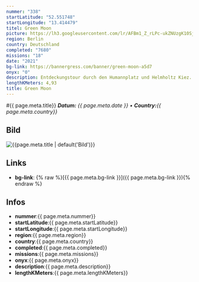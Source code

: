 ```yaml
---
nummer: "338"
startLatitude: "52.551748"
startLongitude: "13.414479"
titel: Green Moon
picture: https://lh3.googleusercontent.com/lr/AFBm1_Z_rLPc-ukZNUzgK10Sj-r-Javewp7QIb2_-L89lW3fEeitCStwmPKS6RyvYIro7DHaLTeoTIRTNWD-Aib__yROz-T0LlyUkD1lAqiUEadk8QB4dnOqxA_kap1_8LyBrvLlJ-ctDoZASp1V_23LuJUW299RYWsXsl7M4jWuAoT34Hc0Tvceo02OJHTXMa-eyvAVYpp9RWOitLi27YnsCfCFm3Bo0xgIMZ0Q9Vv9TpsLmoJJos6cwaIfPN1ZjTAebdxJiRxU8KN2Gt_RuJaLz5rYvnr-6sN_7zdUCLoqpC2HoiZ27-o5o3nKmhCivzfrKxpxBKmG7F8P0JvTg6hwbCuCsf60sr6XcXDizZ00035DbpSeuru5HiQEhGyUvePXdplNfXG58sV9IYZZW_-4DvFG58BlcRe0TAjo_QhsewjffIaZWZsFmS85dlCqWnLjLnwAsmLFldKBpZ7ZLtbH2QHoFrTA5DGE4bfx7rBlFUstYM-5Qg-O2afe_pL6q3dz5s2NFk_e9Aioyk_G_uvT-B9Nw_HG_Mz2TQOlX4L4W0epBEQHC4yJOdHfh60TcekM8Ytyr3b_yJPbCncfh2JHow_7cEx1bChD1qhadPpj2bPA76wi6-zlkg4eu9BilAIeUTCXJd8WmjlJZ_591d4tAJb0c5QWMp4Wl3KDm6lnjAGyFmNBZ63K8Zg11zYFa4rFgt6Ja-JXbarSKU7Nu7fHIF9gLOhyg4A6LHQdPi-xIaNPDgyf63AUGfQhWDMhw0HkB8vEChkDExdiZC-74oKe7woCnjH03Mq5Tx21DV5dZZ9ivWyOrtl10jAsuO3czW2gSEXsQrbK2ddd_WSjh-mgymSxHuuO-BNc_wig
region: Berlin
country: Deutschland
completed: "7680"
missions: "18"
date: "2021"
bg-link: https://bannergress.com/banner/green-moon-a5d7
onyx: "0"
description: Entdeckungstour durch den Humannplatz und Helmholtz Kiez. Los gehts in der Erich-Weinert-Straße und endet am S-Bahnhof Schönhauser Allee
lengthKMeters: 4,93
title: Green Moon
---
```


#{{ page.meta.title}}
_**Datum:** {{ page.meta.date }} • **Country:**{{ page.meta.country}}_

## Bild
![{{page.meta.title | default('Bild')}}]({{page.meta.picture}})

## Links
- **bg-link**: {% raw %}[{{ page.meta.bg-link }}]({{ page.meta.bg-link }}){% endraw %}

## Infos
- **nummer**:{{ page.meta.nummer}}
- **startLatitude**:{{ page.meta.startLatitude}}
- **startLongitude**:{{ page.meta.startLongitude}}
- **region**:{{ page.meta.region}}
- **country**:{{ page.meta.country}}
- **completed**:{{ page.meta.completed}}
- **missions**:{{ page.meta.missions}}
- **onyx**:{{ page.meta.onyx}}
- **description**:{{ page.meta.description}}
- **lengthKMeters**:{{ page.meta.lengthKMeters}}


